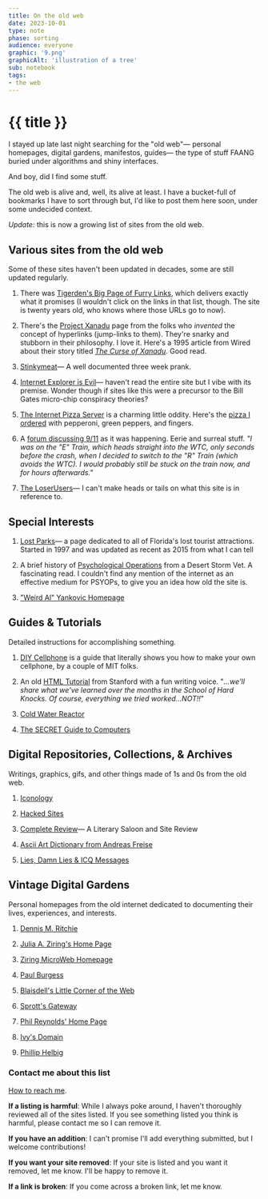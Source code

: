 ```yaml
---
title: On the old web
date: 2023-10-01
type: note
phase: sorting
audience: everyone
graphic: '9.png'
graphicAlt: 'illustration of a tree'
sub: notebook
tags:
- the web
---
```


# {{ title }}

I stayed up late last night searching for the "old web"— personal homepages, digital gardens, manifestos, guides— the type of stuff FAANG buried under algorithms and shiny interfaces. 

And boy, did I find some stuff.

The old web is alive and, well, its alive at least. I have a bucket-full of bookmarks I have to sort through but, I'd like to post them here soon, under some undecided context. 

*Update:* this is now a growing list of sites from the old web. 

## Various sites from the old web
Some of these sites haven't been updated in decades, some are still updated regularly. 

1. There was [Tigerden's Big Page of Furry Links](http://www.tigerden.com/Sites/furlinks.html), which delivers exactly what it promises (I wouldn't click on the links in that list, though. The site is twenty years old, who knows where those URLs go to now). 

1. There's the [Project Xanadu](https://xanadu.com) page from the folks who *invented* the concept of hyperlinks (jump-links to them). They're snarky and stubborn in their philosophy. I love it. Here's a 1995 article from Wired about their story titled *[The Curse of Xanadu](https://www.wired.com/1995/06/xanadu/)*. Good read.

1. [Stinkymeat](http://www.stinkymeat.net/stinkymeat/day1/)— A well documented three week prank. 

1. [Internet Explorer is Evil](http://toastytech.com/evil/)— haven't read the entire site but I vibe with its premise. Wonder though if sites like this were a precursor to the Bill Gates micro-chip conspiracy theories?

1. [The Internet Pizza Server](https://beej.us/pizza/) is a charming little oddity. Here's the [pizza I ordered](https://i.snap.as/N6AkQ0Vt.jpg) with pepperoni, green peppers, and fingers.

1. A [forum discussing 9/11](https://www.metafilter.com/10034/Plane-crashes-in-to-the-word-trade-center) as it was happening. Eerie and surreal stuff. *"I was on the "E" Train, which heads straight into the WTC, only seconds before the crash, when I decided to switch to the "R" Train (which avoids the WTC). I would probably still be stuck on the train now, and for hours afterwards."*

1. [The LoserUsers](http://rmitz.org/bbsloser.html)— I can't make heads or tails on what this site is in reference to.


## Special Interests

1. [Lost Parks](http://www.lostparks.com)— a page dedicated to all of Florida's lost tourist attractions. Started in 1997 and was updated as recent as 2015 from what I can tell

1. A brief history of [Psychological Operations](https://www.psywarrior.com/index.html) from a Desert Storm Vet. A fascinating read. I couldn't find any mention of the internet as an effective medium for PSYOPs, to give you an idea how old the site is.

1. ["Weird Al" Yankovic Homepage](http://www.com-www.com/weirdal/)


## Guides & Tutorials
Detailed instructions for accomplishing something.

1. [DIY Cellphone](http://alumni.media.mit.edu/~mellis/cellphone/index.html) is a guide that literally shows you how to make your own cellphone, by a couple of MIT folks.

1. An old [HTML Tutorial](http://www-cdr.stanford.edu/~petrie/jumpidx.htm) from Stanford with a fun writing voice. "*...we'll share what we've learned over the months in the School of Hard Knocks. Of course, everything we tried worked...NOT!!*"

1. [Cold Water Reactor](http://boredmob.com/cm/coldwaterreactor/)

1. [The SECRET Guide to Computers](https://secretguide2pcs.tripod.com)


## Digital Repositories, Collections, & Archives
Writings, graphics, gifs, and other things made of 1s and 0s from the old web.

1. [Iconology](http://cs.gettysburg.edu/~duncjo01/archive/icons/iconolog/)

1. [Hacked Sites](https://www.2600.com/hacked_pages/1999/1299.html)

1. [Complete Review](https://www.complete-review.com/main/main.html)— A Literary Saloon and Site Review

1. [Ascii Art Dictionary from Andreas Freise](http://www.ascii-art.de)

1. [Lies, Damn Lies & ICQ Messages](http://diamond-back.com/icqlies.html)


## Vintage Digital Gardens
Personal homepages from the old internet dedicated to documenting their lives, experiences, and interests.

1. [Dennis M. Ritchie](https://www.bell-labs.com/usr/dmr/www/)

1. [Julia A. Ziring's Home Page](http://users.erols.com/ziring/julie.htm)

1. [Ziring MicroWeb Homepage](http://users.erols.com/ziring/)

1. [Paul Burgess](http://www.paulburgess.org)

1. [Blaisdell's Little Corner of the Web](http://uninets.net/~blaisdel/Index.htm)

1. [Sprott's Gateway](https://sprott.physics.wisc.edu)

1. [Phil Reynolds' Home Page](http://phil.tinsleyviaduct.com)

1. [Ivy's Domain](http://www.ivyjoy.com)

1. [Phillip Helbig](http://astro.multivax.de:8000/helbig/helbig.html)


### Contact me about this list
[How to reach me](/how-to-reach-me/).

**If a listing is harmful**: While I always poke around, I haven't thoroughly reviewed all of the sites listed. If you see something listed you think is harmful, please contact me so I can remove it. 

**If you have an addition**: I can't promise I'll add everything submitted, but I welcome contributions!

**If you want your site removed**: If your site is listed and you want it removed, let me know. I'll be happy to remove it.

**If a link is broken**: If you come across a broken link, let me know.
